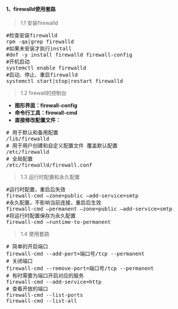 #### 1、firewalld使用套路
>1.1 安装firewalld
<pre class="prettyprint lang-s">
#检查安装firewalld
rpm -qa|grep firewalld
#如果未安装才执行install
#dnf -y install firewalld firewall-config
#开机启动
systemctl enable firewalld 
#启动、停止、重启firewalld
systemctl start|stop|restart firewalld 
</pre>

>1.2 firewall的控制台

* **图形界面：firewall-config**
* **命令行工具：firewall-cmd**
* **直接修改配置文件：**

<pre class="prettyprint lang-s">
# 用于默认和备用配置 
/lib/firewalld
# 用于用户创建和自定义配置文件 覆盖默认配置 
/etc/firewalld
# 全局配置
/etc/firewalld/firewall.conf
</pre>

>1.3 运行时配置和永久配置
<pre class="prettyprint lang-s">
#运行时配置，重启后失效
firewall-cmd –zone=public –add-service=smtp 
#永久配置，不影响当前连接，重启后生效
firewall-cmd –permanent –zone=public –add-service=smtp 
#将运行时配置保存为永久配置
firewall-cmd –runtime-to-permanent 
</pre>

>1.4 使用套路
<pre class="prettyprint lang-s">
# 简单的开启端口
firewall-cmd --add-port=端口号/tcp --permanent
# 关闭端口
firewall-cmd --remove-port=端口号/tcp --permanent
# 有时需要为端口开启对应的服务
firewall-cmd --add-service=http
# 查看开放的端口
firewall-cmd --list-ports
firewall-cmd --list-all
</pre>